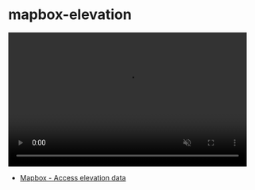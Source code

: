 # mapbox-elevation

<video autoplay loop muted src="demo.mp4" width="480" height="270"></video>

* [Mapbox - Access elevation data](https://www.mapbox.com/help/access-elevation-data)
